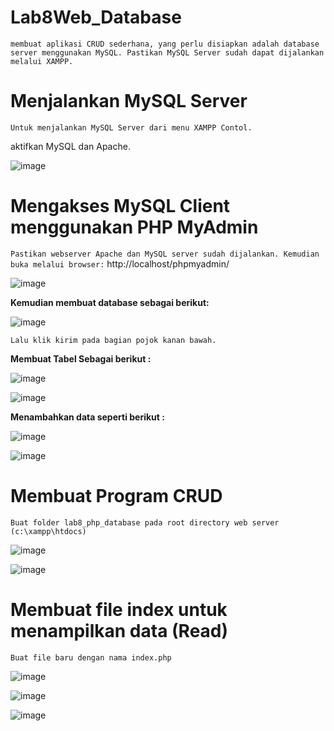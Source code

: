# Lab8Web_Database

`membuat aplikasi CRUD sederhana, yang perlu disiapkan adalah database server menggunakan MySQL. Pastikan MySQL Server sudah dapat dijalankan melalui XAMPP.`

# Menjalankan MySQL Server

`Untuk menjalankan MySQL Server dari menu XAMPP Contol.`

 aktifkan MySQL dan Apache.

![image](https://user-images.githubusercontent.com/56451391/120888528-eb12d600-c622-11eb-866e-e60dae94e985.png)

#  Mengakses MySQL Client menggunakan PHP MyAdmin

`Pastikan webserver Apache dan MySQL server sudah dijalankan. Kemudian buka melalui browser:` http://localhost/phpmyadmin/

![image](https://user-images.githubusercontent.com/56451391/120888619-8015cf00-c623-11eb-8c8c-4b131fb59db8.png)

**Kemudian membuat database sebagai berikut:**

![image](https://user-images.githubusercontent.com/56451391/120888738-38dc0e00-c624-11eb-8fed-fa3f78d775e2.png)

`Lalu klik kirim pada bagian pojok kanan bawah.`

**Membuat Tabel Sebagai berikut :**

![image](https://user-images.githubusercontent.com/56451391/120888904-f830c480-c624-11eb-823b-3473244bea6e.png)

![image](https://user-images.githubusercontent.com/56451391/120888944-22828200-c625-11eb-8244-deb74c425412.png)

**Menambahkan data seperti berikut :**

![image](https://user-images.githubusercontent.com/56451391/120889064-b18f9a00-c625-11eb-8722-6d2e6e2ab0a7.png)

![image](https://user-images.githubusercontent.com/56451391/120889144-f87d8f80-c625-11eb-9349-2ee345e8e6e9.png)

#  Membuat Program CRUD

`Buat folder lab8_php_database pada root directory web server (c:\xampp\htdocs)`

![image](https://user-images.githubusercontent.com/56451391/120889407-1697bf80-c627-11eb-9f90-218bba4d74ad.png)

![image](https://user-images.githubusercontent.com/56451391/120889436-4941b800-c627-11eb-816d-598326684955.png)

#  Membuat file index untuk menampilkan data (Read)

`Buat file baru dengan nama index.php`

![image](https://user-images.githubusercontent.com/56451391/120890891-c8d38500-c62f-11eb-94a1-3825859eb053.png)

![image](https://user-images.githubusercontent.com/56451391/120890903-d983fb00-c62f-11eb-9b72-de42d4fe0cdb.png)

![image](https://user-images.githubusercontent.com/56451391/120890879-b2c5c480-c62f-11eb-8097-7f83cde3ec2b.png)

